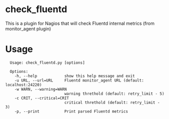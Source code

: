 # check_fluentd

This is a plugin for Nagios that will check Fluentd internal metrics (from monitor_agent plugin)

# Usage

```
  Usage: check_fluentd.py [options]
  
  Options:
    -h, --help            show this help message and exit
    -u URL, --url=URL     Fluentd monitor_agent URL (default: localhost:24220)
    -w WARN, --warning=WARN
                          warning threthold (default: retry_limit - 5)
    -c CRIT, --critical=CRIT
                          critical threthold (default: retry_limit - 3)
    -p, --print           Print parsed Fluentd metrics
```
